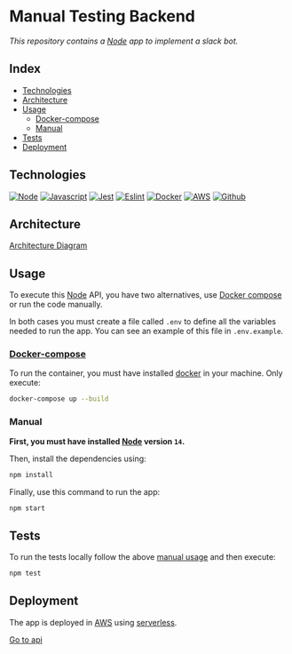# Manual Testing Backend

_This repository contains a [Node](https://nodejs.org) app to implement a slack bot._

## Index

* [Technologies](#technologies)
* [Architecture](#architecture)
* [Usage](#usage)
    * [Docker-compose](#docker-compose)
    * [Manual](#manual)
* [Tests](#tests)
* [Deployment](#deployment)

## Technologies

[![Node](https://img.shields.io/badge/Node.js-43853D?logo=node.js&logoColor=white)](https://nodejs.org)
[![Javascript](https://img.shields.io/badge/JavaScript-F7DF1E?logo=javascript&logoColor=black)](https://www.javascript.com)
[![Jest](https://img.shields.io/badge/-jest-%23C21325?logo=jest&logoColor=white)](https://jestjs.io)
[![Eslint](https://img.shields.io/badge/ESLint-4B3263?logo=eslint&logoColor=white)](https://eslint.org)
[![Docker](https://img.shields.io/badge/docker-%230db7ed.svg?logo=docker&logoColor=white)](https://www.docker.com)
[![AWS](https://img.shields.io/badge/Amazon_AWS-%23FF9900?logo=amazon-aws&logoColor=white)](https://aws.amazon.com)
[![Github](https://img.shields.io/badge/github-%23121011.svg?logo=github&logoColor=white)](https://github.com)

## Architecture

[Architecture Diagram](#)

## Usage

To execute this [Node](https://nodejs.org) API, you have two alternatives, use [Docker compose](https://docs.docker.com/compose/) or run the code manually.

In both cases you must create a file called `.env` to define all the variables needed to run the app. You can see an example of this file in `.env.example`.

### [Docker-compose](https://docs.docker.com/compose/)

To run the container, you must have installed [docker](https://www.docker.com) in your machine. Only execute:

```bash
docker-compose up --build
```

### Manual

**First, you must have installed [Node](https://nodejs.org/es/) version `14`.**

Then, install the dependencies using:

```bash
npm install
```

Finally, use this command to run the app:

```bash
npm start
```

## Tests

To run the tests locally follow the above [manual usage](#manual) and then execute:

```bash
npm test
```

## Deployment

The app is deployed in [AWS](https://aws.amazon.com) using [serverless](https://www.serverless.com).

[Go to api](https://0ge7zy7kp8.execute-api.us-east-1.amazonaws.com/dev)
